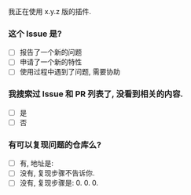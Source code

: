 我正在使用 x.y.z 版的插件.

### 这个 Issue 是?

+ [ ] 报告了一个新的问题
+ [ ] 申请了一个新的特性
+ [ ] 使用过程中遇到了问题, 需要协助

### 我搜索过 Issue 和 PR 列表了, 没看到相关的内容.

+ [ ] 是
+ [ ] 否

### 有可以复现问题的仓库么?

+ [ ] 有, 地址是: 
+ [ ] 没有, 复现步骤不告诉你.
+ [ ] 没有, 复现步骤是:
    0.
    0.
    0.
